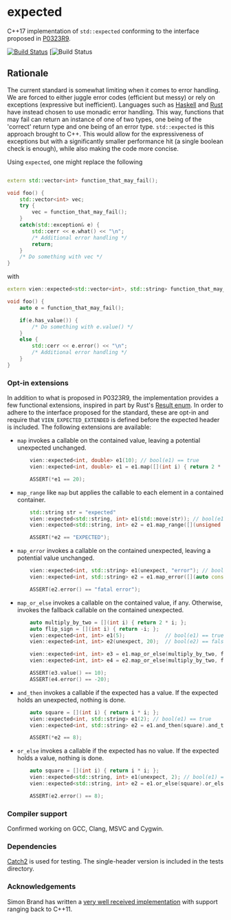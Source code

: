 # expected

C++17 implementation of `std::expected` conforming to the interface proposed in [P0323R9](http://www.open-std.org/jtc1/sc22/wg21/docs/papers/2019/p0323r9.html). 

[![Build Status](https://gitlab.com/vilhelmengstrom/expected/badges/master/build.svg)](https://gitlab.com/vilhelmengstrom/expected/commits/master)
[![Build Status](https://ci.appveyor.com/api/projects/status/bnch0dnvxhanb4om//ci.appveyor.com/project/VilhelmEngstrom/expected)

## Rationale

The current standard is somewhat limiting when it comes to error handling. We are forced to either juggle error codes (efficient but messy) or rely on exceptions (expressive but inefficient). Languages such as [Haskell](https://www.haskell.org) and [Rust](https://www.rust-lang.org) have instead chosen to use monadic error handling. This way, functions that may fail can return an instance of one of two types, one being of the 'correct' return type and one being of an error type. `std::expected` is this approach brought to C++. This would allow for the expressiveness of exceptions but with a significantly smaller performance hit (a single boolean check is enough), while also making the code more concise.

Using `expected`, one might replace the following
```cpp

extern std::vector<int> function_that_may_fail();

void foo() {
    std::vector<int> vec;
    try {
        vec = function_that_may_fail();
    }
    catch(std::exception& e) {
        std::cerr << e.what() << "\n";
        /* Additional error handling */
        return;
    }
    /* Do something with vec */
}

```
with
```cpp
extern vien::expected<std::vector<int>, std::string> function_that_may_fail();

void foo() {
    auto e = function_that_may_fail();

    if(e.has_value()) {
        /* Do something with e.value() */
    }
    else {
        std::cerr << e.error() << "\n";
        /* Additional error handling */
    }
}
```

### Opt-in extensions
In addition to what is proposed in P0323R9, the implementation provides a few functional extensions, inspired in part by Rust's [Result enum](https://doc.rust-lang.org/std/result/enum.Result.html). In order to adhere to the interface proposed for the standard, these are opt-in and require that `VIEN_EXPECTED_EXTENDED` is defined before the expected header is included. The following extensions are available:

- `map` invokes a callable on the contained value, leaving a potential unexpected unchanged.
    ```cpp
        vien::expected<int, double> e1(10); // bool(e1) == true
        vien::expected<int, double> e1 = e1.map([](int i) { return 2 * i; });

        ASSERT(*e1 == 20);
    ```
- `map_range` like `map` but applies the callable to each element in a contained container.
    ```cpp
        std::string str = "expected"
        vien::expected<std::string, int> e1(std::move(str)); // bool(e1) == true
        vien::expected<std::string, int> e2 = e1.map_range([](unsigned char c) { return std::toupper(c); });

        ASSERT(*e2 == "EXPECTED");
    ```
- `map_error` invokes a callable on the contained unexpected, leaving a potential value unchanged.
    ```cpp
        vien::expected<int, std::string> e1(unexpect, "error"); // bool(e1) == false
        vien::expected<int, std::string> e2 = e1.map_error([](auto const& str) { return "fatal " + str; });

        ASSERT(e2.error() == "fatal error");
    ```
- `map_or_else` invokes a callable on the contained value, if any. Otherwise, invokes the fallback callable on the contained unexpected.
    ```cpp
        auto multiply_by_two = [](int i) { return 2 * i; };
        auto flip_sign = [](int i) { return -i; };
        vien::expected<int, int> e1(5);             // bool(e1) == true
        vien::expected<int, int> e2(unexpect, 20);  // bool(e2) == false

        vien::expected<int, int> e3 = e1.map_or_else(multiply_by_two, flip_sign);
        vien::expected<int, int> e4 = e2.map_or_else(multiply_by_two, flip_sign);

        ASSERT(e3.value() == 10);
        ASSERT(e4.error() == -20);
    ```

- `and_then` invokes a callable if the expected has a value. If the expected holds an unexpected, nothing is done.
    ```cpp
        auto square = [](int i) { return i * i; };
        vien::expected<int, std::string> e1(2); // bool(e1) == true
        vien::expected<int, std::string> e2 = e1.and_then(square).and_then(square);

        ASSERT(*e2 == 8);
    ```
- `or_else` invokes a callable if the expected has no value. If the expected holds a value, nothing is done.
    ```cpp
        auto square = [](int i) { return i * i; };
        vien::expected<std::string, int> e1(unexpect, 2); // bool(e1) == false
        vien::expected<std::string, int> e2 = e1.or_else(square).or_else(square);

        ASSERT(e2.error() == 8);
    ```

### Compiler support

Confirmed working on GCC, Clang, MSVC and Cygwin.

### Dependencies
[Catch2](https://github.com/catchorg/Catch2) is used for testing. The single-header version is included in the tests directory.

### Acknowledgements
Simon Brand has written a [very well received implementation](https://github.com/TartanLlama/expected) with support ranging back to C++11.
